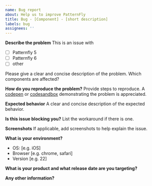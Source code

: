 ```yaml
---
name: Bug report
about: Help us to improve PatternFly
title: Bug - [Component] - [short description]
labels: bug
assignees: ''
---
```


**Describe the problem**
This is an issue with

- [ ] Patternfly 5
- [ ] Patternfly 6
- [ ] other

Please give a clear and concise description of the problem. Which components are affected?

**How do you reproduce the problem?**
Provide steps to reproduce. A [codepen](http://codepen.io) or [codesandbox](https://codesandbox.io/) demonstrating the problem is appreciated.

**Expected behavior**
A clear and concise description of the expected behavior.

**Is this issue blocking you?**
List the workaround if there is one.

**Screenshots**
If applicable, add screenshots to help explain the issue.

**What is your environment?**

- OS: [e.g. iOS]
- Browser [e.g. chrome, safari]
- Version [e.g. 22]

**What is your product and what release date are you targeting?**

**Any other information?**
